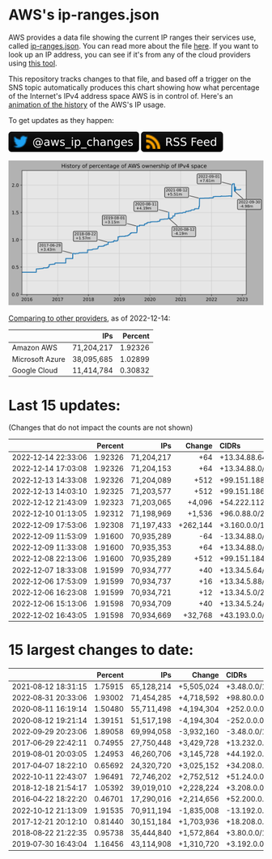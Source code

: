 # AWS's ip-ranges.json

AWS provides a data file showing the current IP ranges their
services use, called [ip-ranges.json](https://ip-ranges.amazonaws.com/ip-ranges.json).
You can read more about the file [here](https://docs.aws.amazon.com/general/latest/gr/aws-ip-ranges.html).
If you want to look up an IP address, you can see if it's from any of the cloud providers using [this tool](https://cloud-ips.s3-us-west-2.amazonaws.com/index.html).

This repository tracks changes to that file, and based off a trigger on the SNS topic 
automatically produces this chart showing how what percentage of the Internet's IPv4 
address space AWS is in control of.  Here's an 
[animation of the history](https://youtu.be/Su25yl7eol8) of the AWS's IP usage.

To get updates as they happen:

[![@aws_ip_changes on twitter](images/twitter_badge.svg)](https://twitter.com/aws_ip_changes) [![RSS Icon](images/rss_badge.svg)](https://raw.githubusercontent.com/seligman/aws-ip-ranges/master/rss.xml)

![History of AWS](history_count.svg)

[Comparing to other providers](https://github.com/seligman/cloud_sizes), as of 2022-12-14:

| | IPs | Percent |
| --- | ---: | ---: |
| Amazon AWS | 71,204,217 | 1.92326 |
| Microsoft Azure | 38,095,685 | 1.02899 |
| Google Cloud | 11,414,784 | 0.30832 |


# Last 15 updates:

(Changes that do not impact the counts are not shown)

| | Percent | IPs | Change | CIDRs |
| :--- | ---: | ---: | ---: | :--- |
| 2022&#8209;12&#8209;14&nbsp;22:33:06 | 1.92326 | 71,204,217 | +64 | +13.34.88.64/26 |
| 2022&#8209;12&#8209;14&nbsp;17:03:08 | 1.92326 | 71,204,153 | +64 | +13.34.88.0/26 |
| 2022&#8209;12&#8209;13&nbsp;14:33:08 | 1.92326 | 71,204,089 | +512 | +99.151.188.0/23 |
| 2022&#8209;12&#8209;13&nbsp;14:03:10 | 1.92325 | 71,203,577 | +512 | +99.151.186.0/23 |
| 2022&#8209;12&#8209;12&nbsp;21:43:09 | 1.92323 | 71,203,065 | +4,096 | +54.222.112.0/20 |
| 2022&#8209;12&#8209;10&nbsp;01:13:05 | 1.92312 | 71,198,969 | +1,536 | +96.0.88.0/22,&nbsp;+96.0.92.0/23 |
| 2022&#8209;12&#8209;09&nbsp;17:53:06 | 1.92308 | 71,197,433 | +262,144 | +3.160.0.0/14 |
| 2022&#8209;12&#8209;09&nbsp;11:53:09 | 1.91600 | 70,935,289 | -64 | -13.34.88.0/26 |
| 2022&#8209;12&#8209;09&nbsp;11:33:08 | 1.91600 | 70,935,353 | +64 | +13.34.88.0/26 |
| 2022&#8209;12&#8209;08&nbsp;22:13:06 | 1.91600 | 70,935,289 | +512 | +99.151.184.0/23 |
| 2022&#8209;12&#8209;07&nbsp;18:33:08 | 1.91599 | 70,934,777 | +40 | +13.34.5.64/29,&nbsp;+13.34.5.96/29,&nbsp;+13.34.5.120/29,&nbsp;... |
| 2022&#8209;12&#8209;06&nbsp;17:53:09 | 1.91599 | 70,934,737 | +16 | +13.34.5.88/29,&nbsp;+13.34.5.84/30,&nbsp;+13.34.5.76/31,&nbsp;... |
| 2022&#8209;12&#8209;06&nbsp;16:23:08 | 1.91599 | 70,934,721 | +12 | +13.34.5.0/29,&nbsp;+13.34.5.8/30 |
| 2022&#8209;12&#8209;06&nbsp;15:13:06 | 1.91598 | 70,934,709 | +40 | +13.34.5.24/29,&nbsp;+13.34.5.32/29,&nbsp;+13.34.5.56/29,&nbsp;... |
| 2022&#8209;12&#8209;02&nbsp;16:43:05 | 1.91598 | 70,934,669 | +32,768 | +43.193.0.0/17 |


# 15 largest changes to date:

| | Percent | IPs | Change | CIDRs |
| :--- | ---: | ---: | ---: | :--- |
| 2021&#8209;08&#8209;12&nbsp;18:31:15 | 1.75915 | 65,128,214 | +5,505,024 | +3.48.0.0/12,&nbsp;+35.96.0.0/12,&nbsp;+3.152.0.0/13,&nbsp;... |
| 2022&#8209;08&#8209;31&nbsp;20:33:06 | 1.93002 | 71,454,285 | +4,718,592 | +98.80.0.0/12,&nbsp;+184.32.0.0/12,&nbsp;+13.184.0.0/13,&nbsp;... |
| 2020&#8209;08&#8209;11&nbsp;16:19:14 | 1.50480 | 55,711,498 | +4,194,304 | +252.0.0.0/10 |
| 2020&#8209;08&#8209;12&nbsp;19:21:14 | 1.39151 | 51,517,198 | -4,194,304 | -252.0.0.0/10 |
| 2022&#8209;09&#8209;29&nbsp;20:23:06 | 1.89058 | 69,994,058 | -3,932,160 | -3.48.0.0/12,&nbsp;-35.96.0.0/12,&nbsp;-3.240.0.0/13,&nbsp;... |
| 2017&#8209;06&#8209;29&nbsp;22:42:11 | 0.74955 | 27,750,448 | +3,429,728 | +13.232.0.0/13,&nbsp;+34.240.0.0/13,&nbsp;+35.168.0.0/13,&nbsp;... |
| 2019&#8209;08&#8209;01&nbsp;20:03:05 | 1.24953 | 46,260,706 | +3,145,728 | +44.192.0.0/10,&nbsp;-3.192.0.0/12 |
| 2017&#8209;04&#8209;07&nbsp;18:22:10 | 0.65692 | 24,320,720 | +3,025,152 | +34.208.0.0/12,&nbsp;+34.224.0.0/12,&nbsp;+13.58.0.0/15,&nbsp;... |
| 2022&#8209;10&#8209;11&nbsp;22:43:07 | 1.96491 | 72,746,202 | +2,752,512 | +51.24.0.0/13,&nbsp;+57.104.0.0/13,&nbsp;+51.20.0.0/14,&nbsp;... |
| 2018&#8209;12&#8209;18&nbsp;21:54:17 | 1.05392 | 39,019,010 | +2,228,224 | +3.208.0.0/12,&nbsp;+3.224.0.0/12,&nbsp;+13.48.0.0/15 |
| 2016&#8209;04&#8209;22&nbsp;18:22:20 | 0.46701 | 17,290,016 | +2,214,656 | +52.200.0.0/13,&nbsp;+52.208.0.0/13,&nbsp;+52.36.0.0/14,&nbsp;... |
| 2022&#8209;10&#8209;12&nbsp;21:13:09 | 1.91535 | 70,911,194 | -1,835,008 | -13.192.0.0/13,&nbsp;-16.28.0.0/14,&nbsp;-40.172.0.0/14,&nbsp;... |
| 2017&#8209;12&#8209;21&nbsp;20:12:10 | 0.81440 | 30,151,184 | +1,703,936 | +18.208.0.0/13,&nbsp;+18.204.0.0/14,&nbsp;+18.224.0.0/14,&nbsp;... |
| 2018&#8209;08&#8209;22&nbsp;21:22:35 | 0.95738 | 35,444,840 | +1,572,864 | +3.80.0.0/12,&nbsp;+3.16.0.0/14,&nbsp;+3.40.0.0/14 |
| 2019&#8209;07&#8209;30&nbsp;16:43:04 | 1.16456 | 43,114,908 | +1,310,720 | +3.192.0.0/12,&nbsp;+15.222.0.0/15,&nbsp;+15.236.0.0/15 |
